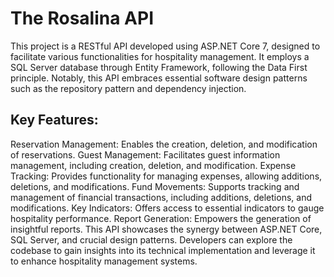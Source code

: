 <h1>The Rosalina API</h1>
This project is a RESTful API developed using ASP.NET Core 7, designed to facilitate various functionalities for hospitality management. It employs a SQL Server database through Entity Framework, following the Data First principle. Notably, this API embraces essential software design patterns such as the repository pattern and dependency injection.

<h2>Key Features:</h2>
Reservation Management: Enables the creation, deletion, and modification of reservations.
Guest Management: Facilitates guest information management, including creation, deletion, and modification.
Expense Tracking: Provides functionality for managing expenses, allowing additions, deletions, and modifications.
Fund Movements: Supports tracking and management of financial transactions, including additions, deletions, and modifications.
Key Indicators: Offers access to essential indicators to gauge hospitality performance.
Report Generation: Empowers the generation of insightful reports.
This API showcases the synergy between ASP.NET Core, SQL Server, and crucial design patterns. Developers can explore the codebase to gain insights into its technical implementation and leverage it to enhance hospitality management systems.





